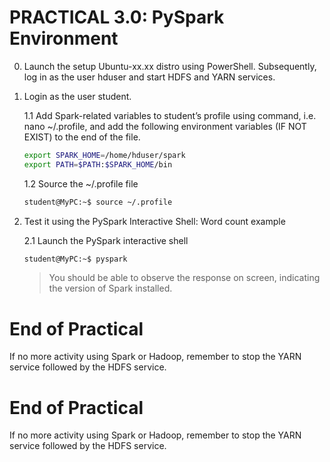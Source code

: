 # PRACTICAL 3.0: PySpark Environment

0. Launch the setup Ubuntu-xx.xx distro using PowerShell. Subsequently, log in as the user hduser and start HDFS and YARN services.

1. Login as the user student.

   1.1 Add Spark-related variables to student’s profile using command, i.e. nano ~/.profile, and add the following environment variables (IF NOT EXIST) to the end of the file.
   ~~~bash
   export SPARK_HOME=/home/hduser/spark
   export PATH=$PATH:$SPARK_HOME/bin
   ~~~

   1.2 Source the ~/.profile file
   ~~~bash
   student@MyPC:~$ source ~/.profile
   ~~~
   
2. Test it using the PySpark Interactive Shell: Word count example

   2.1 Launch the PySpark interactive shell
      ~~~bash
      student@MyPC:~$ pyspark
      ~~~
      > You should be able to observe the response on screen, indicating the version of Spark installed.



# End of Practical

If no more activity using Spark or Hadoop, remember to stop the YARN service followed by the HDFS service.


# End of Practical

If no more activity using Spark or Hadoop, remember to stop the YARN service followed by the HDFS service.



